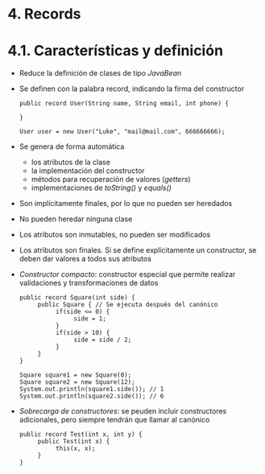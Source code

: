 # 4. Records

# 4.1. Características y definición

- Reduce la definición de clases de tipo _JavaBean_
- Se definen con la palabra record, indicando la firma del constructor

  ```
  public record User(String name, String email, int phone) {

  }

  User user = new User("Luke", "mail@mail.com", 666666666);
  ```

- Se genera de forma automática

  - los atributos de la clase
  - la implementación del constructor
  - métodos para recuperación de valores (_getters_)
  - implementaciones de _toString()_ y _equals()_

- Son implícitamente finales, por lo que no pueden ser heredados
- No pueden heredar ninguna clase
- Los atributos son inmutables, no pueden ser modificados
- Los atributos son finales. Si se define explícitamente un constructor, se deben dar valores a todos sus atributos

- _Constructor compacto_: constructor especial que permite realizar validaciones y transformaciones de datos

  ```
  public record Square(int side) {
       public Square { // Se ejecuta después del canónico
            if(side <= 0) {
                 side = 1;
            }
            if(side > 10) {
                 side = side / 2;
            }
       }
  }
  ```

  ```
  Square square1 = new Square(0);
  Square square2 = new Square(12);
  System.out.println(square1.side()); // 1
  System.out.println(square2.side()); // 6
  ```

- _Sobrecarga de constructores_: se peuden incluir constructores adicionales, pero siempre tendrán que llamar al canónico
  ```
  public record Test(int x, int y) {
       public Test(int x) {
            this(x, x);
       }
  }
  ```
